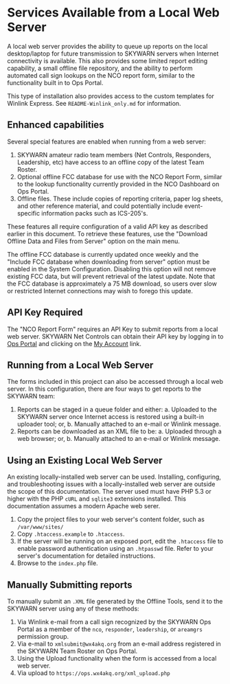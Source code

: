 # Services Available from a Local Web Server

A local web server provides the ability to queue up reports on the local desktop/laptop for future transmission to SKYWARN servers when Internet connectivity is available.  This also provides some limited report editing capability, a small offline file repository, and the ability to perform automated call sign lookups on the NCO report form, similar to the functionality built in to Ops Portal.

This type of installation also provides access to the custom templates for Winlink Express.  See `README-Winlink_only.md` for information.

## Enhanced capabilities

Several special features are enabled when running from a web server:

  1. SKYWARN amateur radio team members (Net Controls, Responders, Leadership, etc) have access to an offline copy of the latest Team Roster.
  2. Optional offline FCC database for use with the NCO Report Form, similar to the lookup functionality currently provided in the NCO Dashboard on Ops Portal.
  3. Offline files.  These include copies of reporting criteria, paper log sheets, and other reference material, and could potentially include event-specific information packs such as ICS-205's.

These features all require configuration of a valid API key as described earlier in this document.  To retrieve these features, use the "Download Offline Data and Files from Server" option on the main menu.

The offline FCC database is currently updated once weekly and the "Include FCC database when downloading from server" option must be enabled in the System Configuration.  Disabling this option will not remove existing FCC data, but will prevent retrieval of the latest update.  Note that the FCC database is approximately a 75 MB download, so users over slow or restricted Internet connections may wish to forego this update.

## API Key Required

The "NCO Report Form" requires an API Key to submit reports from a local web server.  SKYWARN Net Controls can obtain their API key by logging in to [Ops Portal](https://ops.wx4akq.org) and clicking on the [My Account](https://ops.wx4akq.org/myaccount.php) link.

## Running from a Local Web Server

The forms included in this project can also be accessed through a local web server.  In this configuration, there are four ways to get reports to the SKYWARN team:

  1. Reports can be staged in a queue folder and either:
	  a. Uploaded to the SKYWARN server once Internet access is restored using a built-in uploader tool; or,
	  b. Manually attached to an e-mail or Winlink message.
  2. Reports can be downloaded as an XML file to be:
	  a. Uploaded through a web browser; or,
	  b. Manually attached to an e-mail or Winlink message.

## Using an Existing Local Web Server

An existing locally-installed web server can be used.  Installing, configuring, and troubleshooting issues with a locally-installed web server are outside the scope of this documentation.  The server used must have PHP 5.3 or higher with the PHP `cURL` and `sqlite3` extensions installed.  This documentation assumes a modern Apache web serer.

  1. Copy the project files to your web server's content folder, such as `/var/www/sites/`
  2. Copy `.htaccess.example` to `.htaccess`.
  3. If the server will be running on an exposed port, edit the `.htaccess` file to enable password authentication using an `.htpasswd` file.  Refer to your server's documentation for detailed instructions.
  4. Browse to the `index.php` file.

## Manually Submitting reports

To manually submit an `.XML` file generated by the Offline Tools, send it to the SKYWARN server using any of these methods:

  1. Via Winlink e-mail from a call sign recognized by the SKYWARN Ops Portal as a member of the `nco`, `responder`, `leadership`, or `areamgrs` permission group.
  2. Via e-mail to `xmlsubmit@wx4akq.org` from an e-mail address registered in the SKYWARN Team Roster on Ops Portal.
  3. Using the Upload functionality when the form is accessed from a local web server.
  4. Via upload to `https://ops.wx4akq.org/xml_upload.php`
